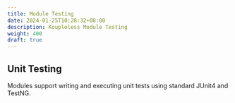 ```yaml
---
title: Module Testing
date: 2024-01-25T10:28:32+08:00
description: Koupleless Module Testing
weight: 400
draft: true
---
```


## Unit Testing

Modules support writing and executing unit tests using standard JUnit4 and TestNG.

<br/>
<br/>
